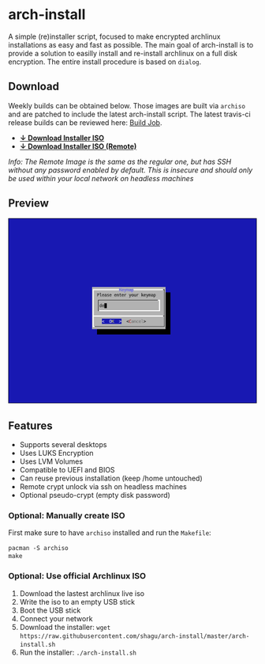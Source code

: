 # arch-install
A simple (re)installer script, focused to make encrypted archlinux installations as easy and fast as possible. The main goal of arch-install is to provide a solution to easilly install and re-install archlinux on a full disk encryption. The entire install procedure is based on `dialog`.

## Download
Weekly builds can be obtained below. Those images are built via `archiso` and are patched to include the latest arch-install script.
The latest travis-ci release builds can be reviewed here: [Build Job](https://travis-ci.org/shagu/arch-install/).

* **[↓ Download Installer ISO](https://github.com/shagu/arch-install/releases/latest/download/arch-install.iso)**
* **[↓ Download Installer ISO (Remote)](https://github.com/shagu/arch-install/releases/latest/download/arch-install-ssh.iso)**

*Info: The Remote Image is the same as the regular one, but has SSH without any password enabled by default. This is insecure and should only be used within your local network on headless machines*

## Preview
![preview](preview.gif)

## Features
* Supports several desktops
* Uses LUKS Encryption
* Uses LVM Volumes
* Compatible to UEFI and BIOS
* Can reuse previous installation (keep /home untouched)
* Remote crypt unlock via ssh on headless machines
* Optional pseudo-crypt (empty disk password)

### Optional: Manually create ISO
First make sure to have `archiso` installed and run the `Makefile`:

    pacman -S archiso
    make

### Optional: Use official Archlinux ISO
1. Download the lastest archlinux live iso
2. Write the iso to an empty USB stick
3. Boot the USB stick
4. Connect your network
5. Download the installer: `wget https://raw.githubusercontent.com/shagu/arch-install/master/arch-install.sh`
6. Run the installer: `./arch-install.sh`
